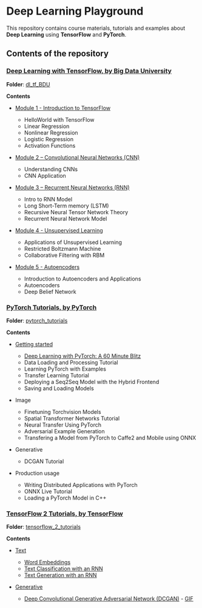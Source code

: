 # Deep Learning Playground

This repository contains course materials, tutorials and examples about **Deep Learning** using
**TensorFlow** and **PyTorch**.

## Contents of the repository

### [Deep Learning with TensorFlow, by Big Data University](https://bigdatauniversity.com/courses/deep-learning-tensorflow)

**Folder**: [dl_tf_BDU](dl_tf_BDU/)

**Contents**

-   [Module 1 - Introduction to TensorFlow](dl_tf_BDU/1.Intro_TF/)

    -   HelloWorld with TensorFlow
    -   Linear Regression
    -   Nonlinear Regression
    -   Logistic Regression
    -   Activation Functions

-   [Module 2 – Convolutional Neural Networks (CNN)](dl_tf_BDU/2.CNNs/)

    -   Understanding CNNs
    -   CNN Application

-   [Module 3 – Recurrent Neural Networks (RNN)](dl_tf_BDU/3.RNN/)

    -   Intro to RNN Model
    -   Long Short-Term memory (LSTM)
    -   Recursive Neural Tensor Network Theory
    -   Recurrent Neural Network Model

-   [Module 4 - Unsupervised Learning](dl_tf_BDU/4.RBM/)

    -   Applications of Unsupervised Learning
    -   Restricted Boltzmann Machine
    -   Collaborative Filtering with RBM

-   [Module 5 - Autoencoders](dl_tf_BDU/5.AE/)
    -   Introduction to Autoencoders and Applications
    -   Autoencoders
    -   Deep Belief Network

### [PyTorch Tutorials, by PyTorch](https://pytorch.org/tutorials/)

**Folder**: [pytorch_tutorials](pytorch_tutorials/)

**Contents**

-   [Getting started](pytorch_tutorials/getting_started/)

    -   [Deep Learning with PyTorch: A 60 Minute Blitz](pytorch_tutorials/getting_started/dl_with_pytorch.py)
    -   Data Loading and Processing Tutorial
    -   Learning PyTorch with Examples
    -   Transfer Learning Tutorial
    -   Deploying a Seq2Seq Model with the Hybrid Frontend
    -   Saving and Loading Models

-   Image

    -   Finetuning Torchvision Models
    -   Spatial Transformer Networks Tutorial
    -   Neural Transfer Using PyTorch
    -   Adversarial Example Generation
    -   Transfering a Model from PyTorch to Caffe2 and Mobile using ONNX

-   Generative

    -   DCGAN Tutorial

-   Production usage
    -   Writing Distributed Applications with PyTorch
    -   ONNX Live Tutorial
    -   Loading a PyTorch Model in C++

### [TensorFlow 2 Tutorials, by TensorFlow](https://www.tensorflow.org/tutorials)

**Folder**: [tensorflow_2_tutorials](tensorflow_2_tutorials/)

**Contents**

-   [Text](tensorflow_2_tutorials/text/)

    -   [Word Embeddings](tensorflow_2_tutorials/text/word_embeddings.ipynb)
    -   [Text Classification with an RNN](tensorflow_2_tutorials/text/text_classification_rnn.ipynb)
    -   [Text Generation with an RNN](tensorflow_2_tutorials/text/text_generation_with_an_rnn.ipynb)

-   [Generative](tensorflow_2_tutorials/generative/)
    -   [Deep Convolutional Generative Adversarial Network (DCGAN)](tensorflow_2_tutorials/generative/deep_convolutional_generative_adversarial_network.ipynb) - [GIF](tensorflow_2_tutorials/generative/deep_convolutional_generative_adversarial_network.gif)
